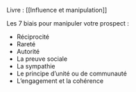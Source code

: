 Livre : [[Influence et manipulation]]

Les 7 biais pour manipuler votre prospect :

- Réciprocité
- Rareté
- Autorité
- La preuve sociale
- La sympathie
- Le principe d’unité ou de communauté
- L’engagement et la cohérence